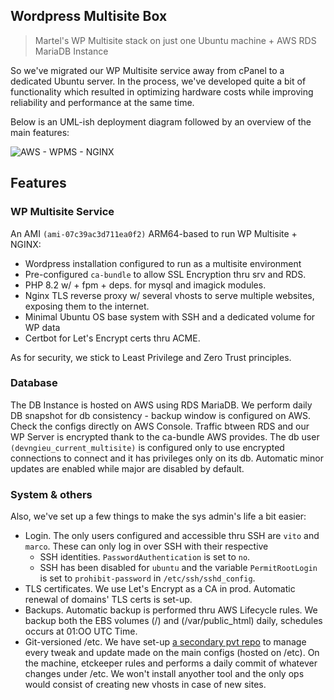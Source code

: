 Wordpress Multisite Box
--------
> Martel's WP Multisite stack on just one Ubuntu machine +  AWS RDS MariaDB Instance

So we've migrated our WP Multisite service away from cPanel to a dedicated
Ubuntu server. In the process, we've developed quite a bit of functionality which resulted
in optimizing hardware costs while improving reliability and performance at the same time.

Below is an UML-ish deployment diagram followed by an overview of 
the main features:

![AWS - WPMS - NGINX](https://github.com/user-attachments/assets/fd94bac6-809e-49a1-8f9c-8cfd10bcd02f)

## Features

### WP Multisite Service

An AMI `(ami-07c39ac3d711ea0f2)` ARM64-based to run WP Multisite + NGINX:
- Wordpress installation configured to run as a multisite environment
- Pre-configured `ca-bundle` to allow SSL Encryption thru srv and RDS.
- PHP 8.2 w/ + fpm + deps. for mysql and imagick modules.
- Nginx TLS reverse proxy w/ several vhosts to serve multiple websites,
  exposing them to the internet.
- Minimal Ubuntu OS base system with SSH and a dedicated volume for WP data
- Certbot for Let's Encrypt certs thru ACME.

As for security, we stick to Least Privilege and Zero
Trust principles.


### Database

The DB Instance is hosted on AWS using RDS MariaDB.
We perform daily DB snapshot for db consistency - backup window is configured on AWS.
Check the configs directly on AWS Console.
Traffic btween RDS and our WP Server is encrypted thank to the ca-bundle AWS provides.
The db user `(devngieu_current_multisite)` is configured only to use encrypted connections to connect
and it has privileges only on its db.
Automatic minor updates are enabled while major are disabled by default.

### System & others

Also, we've set up a few things to make the sys admin's life a
bit easier:
- Login. The only users configured and accessible thru SSH are `vito` and `marco`.
  These can only log in over SSH with their respective
  - SSH identities. `PasswordAuthentication` is set to `no`.
  - SSH has been disabled for `ubuntu` and the variable `PermitRootLogin`
    is set to `prohibit-password` in `/etc/ssh/sshd_config`.  
- TLS certificates. We use Let's Encrypt as a CA in prod.
  Automatic renewal of domains' TLS certs is set-up.
- Backups. Automatic backup is performed thru AWS Lifecycle rules.
  We backup both the EBS volumes (/) and (/var/public_html) daily,
  schedules occurs at 01:OO UTC Time.
- Git-versioned /etc. We have set-up [a secondary pvt repo](https://github.com/marcothedood/wpms-etc) to manage
  every tweak and update made on the main configs (hosted on /etc).
  On the machine, etckeeper rules and performs a daily commit of whatever
  changes under /etc.
  We won't install anyother tool and the only ops would consist of creating
  new vhosts in case of new sites.

